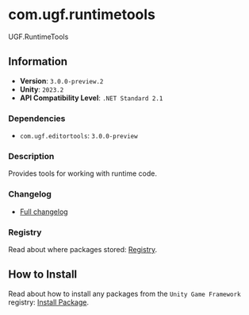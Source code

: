 # com.ugf.runtimetools

UGF.RuntimeTools

## Information

- **Version**: `3.0.0-preview.2`
- **Unity**: `2023.2`
- **API Compatibility Level**: `.NET Standard 2.1`

### Dependencies

- `com.ugf.editortools`: `3.0.0-preview`


### Description

Provides tools for working with runtime code.

### Changelog

- [Full changelog](changelog.md)

### Registry

Read about where packages stored: [Registry](https://github.com/unity-game-framework/organization/blob/main/docs/registry.md).

## How to Install

Read about how to install any packages from the `Unity Game Framework` registry: [Install Package](https://github.com/unity-game-framework/organization/blob/main/docs/install-packages.md).
